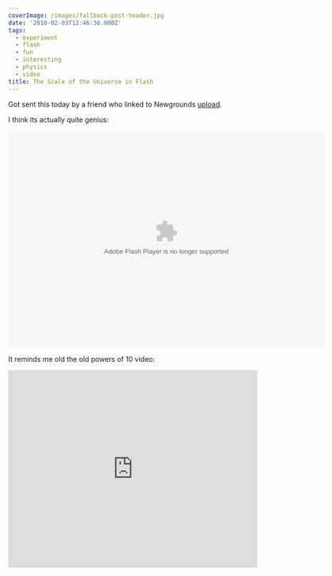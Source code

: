 ```yaml
---
coverImage: /images/fallback-post-header.jpg
date: '2010-02-03T12:46:36.000Z'
tags:
  - experiment
  - flash
  - fun
  - interesting
  - physics
  - video
title: The Scale of the Universe in Flash
---
```


Got sent this today by a friend who linked to Newgrounds [upload](https://www.newgrounds.com/portal/view/525347).

<!-- more -->

I think its actually quite genius:

<object classid="clsid:d27cdb6e-ae6d-11cf-96b8-444553540000" width="640" height="440" codebase="https://download.macromedia.com/pub/shockwave/cabs/flash/swflash.cab#version=6,0,40,0"><param name="src" value="/wp-content/uploads/2010/02/525347_scale_of_universe_ng.swf" /><embed type="application/x-shockwave-flash" width="640" height="440" src="/wp-content/uploads/2010/02/525347_scale_of_universe_ng.swf"> </embed></object>

It reminds me old the old powers of 10 video:

<iframe width="100%" height="400" src="https://www.youtube.com/embed/A2cmlhfdxuY" frameborder="0" allow="accelerometer; autoplay; clipboard-write; encrypted-media; gyroscope; picture-in-picture" allowfullscreen></iframe>